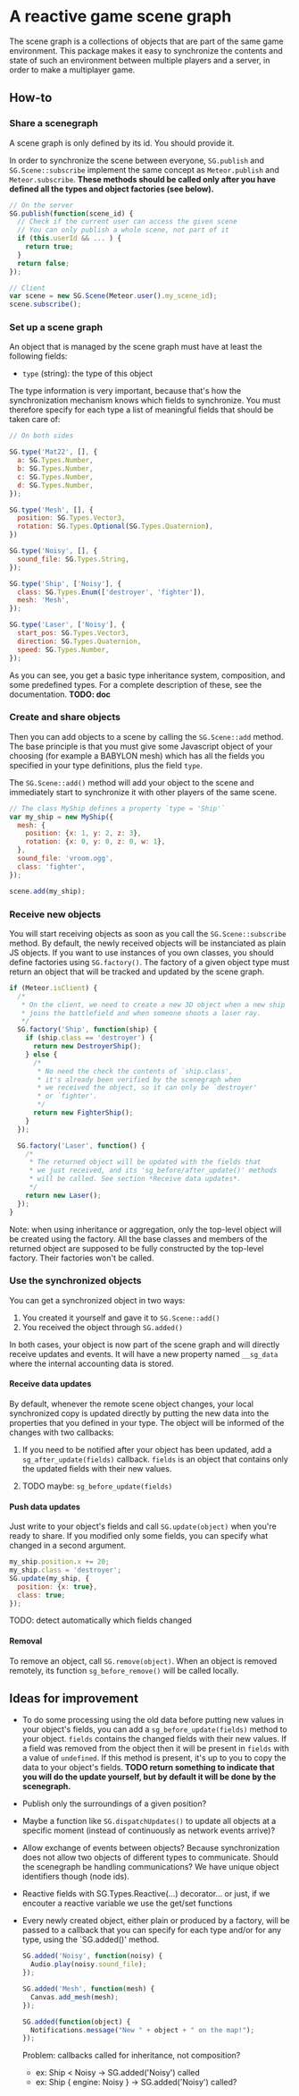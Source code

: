 A reactive game scene graph
===========================

The scene graph is a collections of objects that are part of the same game
environment. This package makes it easy to synchronize the contents and state
of such an environment between multiple players and a server, in order to make
a multiplayer game.

How-to
------

### Share a scenegraph

A scene graph is only defined by its id. You should provide it.

In order to synchronize the scene between everyone, `SG.publish` and
`SG.Scene::subscribe` implement the same concept as `Meteor.publish` and
`Meteor.subscribe`. **These methods should be called only after you have
defined all the types and object factories (see below).**

```javascript
// On the server
SG.publish(function(scene_id) {
  // Check if the current user can access the given scene
  // You can only publish a whole scene, not part of it
  if (this.userId && ... ) {
    return true;
  }
  return false;
});

// Client
var scene = new SG.Scene(Meteor.user().my_scene_id);
scene.subscribe();
```

### Set up a scene graph

An object that is managed by the scene graph must have at least the following
fields:
* `type` (string): the type of this object

The type information is very important, because that's how the synchronization
mechanism knows which fields to synchronize. You must therefore specify for
each type a list of meaningful fields that should be taken care of:

```javascript
// On both sides

SG.type('Mat22', [], {
  a: SG.Types.Number,
  b: SG.Types.Number,
  c: SG.Types.Number,
  d: SG.Types.Number,
});

SG.type('Mesh', [], {
  position: SG.Types.Vector3,
  rotation: SG.Types.Optional(SG.Types.Quaternion),
})

SG.type('Noisy', [], {
  sound_file: SG.Types.String,
});

SG.type('Ship', ['Noisy'], {
  class: SG.Types.Enum(['destroyer', 'fighter']),
  mesh: 'Mesh',
});

SG.type('Laser', ['Noisy'], {
  start_pos: SG.Types.Vector3,
  direction: SG.Types.Quaternion,
  speed: SG.Types.Number,
});
```

As you can see, you get a basic type inheritance system, composition, and some
predefined types. For a complete description of these, see the documentation.
**TODO: doc**

### Create and share objects

Then you can add objects to a scene by calling the `SG.Scene::add` method. The
base principle is that you must give some Javascript object of your choosing
(for example a BABYLON mesh) which has all the fields you specified in your
type definitions, plus the field `type`.

The `SG.Scene::add()` method will add your object to the scene and immediately
start to synchronize it with other players of the same scene.

```javascript
// The class MyShip defines a property `type = 'Ship'`
var my_ship = new MyShip({
  mesh: {
    position: {x: 1, y: 2, z: 3},
    rotation: {x: 0, y: 0, z: 0, w: 1},
  },
  sound_file: 'vroom.ogg',
  class: 'fighter',
});

scene.add(my_ship);
```

### Receive new objects

You will start receiving objects as soon as you call the `SG.Scene::subscribe`
method. By default, the newly received objects will be instanciated as plain JS
objects. If you want to use instances of you own classes, you should define
factories using `SG.factory()`. The factory of a given object type must return
an object that will be tracked and updated by the scene graph.

```javascript
if (Meteor.isClient) {
  /*
   * On the client, we need to create a new 3D object when a new ship
   * joins the battlefield and when someone shoots a laser ray.
   */
  SG.factory('Ship', function(ship) {
    if (ship.class == 'destroyer') {
      return new DestroyerShip();
    } else {
      /*
       * No need the check the contents of `ship.class',
       * it's already been verified by the scenegraph when
       * we received the object, so it can only be `destroyer'
       * or `fighter'.
       */
      return new FighterShip();
    }
  });

  SG.factory('Laser', function() {
    /*
     * The returned object will be updated with the fields that
     * we just received, and its 'sg_before/after_update()' methods
     * will be called. See section *Receive data updates*.
     */
    return new Laser();
  });
}
```

Note: when using inheritance or aggregation, only the top-level object will be
created using the factory. All the base classes and members of the returned
object are supposed to be fully constructed by the top-level factory. Their
factories won't be called.

### Use the synchronized objects

You can get a synchronized object in two ways:
1. You created it yourself and gave it to `SG.Scene::add()`
2. You received the object through `SG.added()`

In both cases, your object is now part of the scene graph and will directly
receive updates and events. It will have a new property named `__sg_data`
where the internal accounting data is stored.

#### Receive data updates

By default, whenever the remote scene object changes, your local synchronized
copy is updated directly by putting the new data into the properties that you
defined in your type. The object will be informed of the changes with two
callbacks:

1.  If you need to be notified after your object has been updated, add a
    `sg_after_update(fields)` callback. `fields` is an object that contains
    only the updated fields with their new values.

2.  TODO maybe: `sg_before_update(fields)` 

#### Push data updates

Just write to your object's fields and call `SG.update(object)` when you're ready
to share. If you modified only some fields, you can specify what changed in a
second argument.

```javascript
my_ship.position.x += 20;
my_ship.class = 'destroyer';
SG.update(my_ship, {
  position: {x: true},
  class: true;
});
```

TODO: detect automatically which fields changed

#### Removal

To remove an object, call `SG.remove(object)`. When an object is removed
remotely, its function `sg_before_remove()` will be called locally.

Ideas for improvement
---------------------

-   To do some processing using the old data before putting new values in your
    object's fields, you can add a `sg_before_update(fields)` method to your
    object. `fields` contains the changed fields with their new values. If a
    field was removed from the object then it will be present in `fields` with
    a value of `undefined`.  If this method is present, it's up to you to copy
    the data to your object's fields.  **TODO return something to indicate that
    you will do the update yourself, but by default it will be done by the
    scenegraph.**

-   Publish only the surroundings of a given position?

-   Maybe a function like `SG.dispatchUpdates()` to update all objects at
    a specific moment (instead of continuously as network events arrive)?

-   Allow exchange of events between objects? Because synchronization does not allow
    two objects of different types to communicate. Should the scenegraph be handling
    communications? We have unique object identifiers though (node ids).

-   Reactive fields with SG.Types.Reactive(...) decorator... or just,
    if we encouter a reactive variable we use the get/set functions

-   Every newly created object, either plain or produced by a factory, will be
    passed to a callback that you can specify for each type and/or for any
    type, using the `SG.added()' method.

    ```javascript
    SG.added('Noisy', function(noisy) {
      Audio.play(noisy.sound_file);
    });
    
    SG.added('Mesh', function(mesh) {
      Canvas.add_mesh(mesh);
    });
    
    SG.added(function(object) {
      Notifications.message("New " + object + " on the map!");
    });
    ```
    
    Problem: callbacks called for inheritance, not composition?
    * ex: Ship < Noisy → SG.added('Noisy') called
    * ex: Ship { engine: Noisy } → SG.added('Noisy') called?
